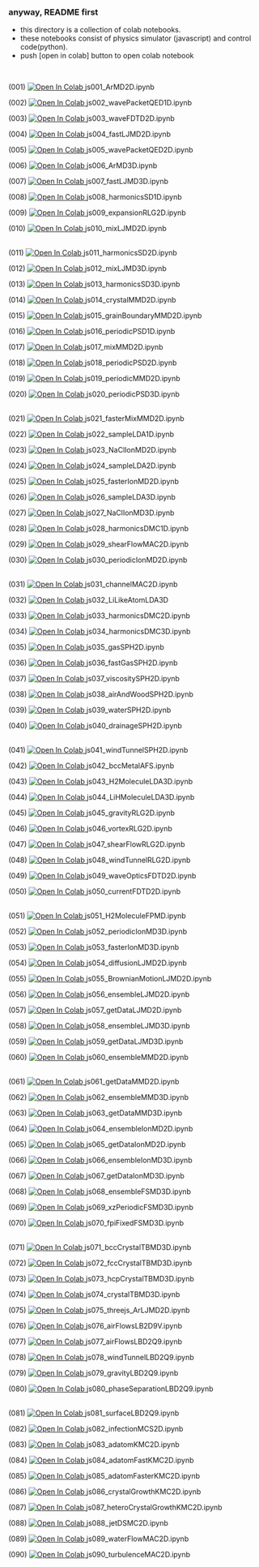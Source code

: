 ### anyway, README first
- this directory is a collection of colab notebooks.
- these notebooks consist of physics simulator (javascript) and control code(python).
- push [open in colab] button to open colab notebook
<br>

(001) <a href="https://colab.research.google.com/github/mike1336git/colab_notebook/blob/main/with_js/js001_ArMD2D.ipynb">
  <img src="https://colab.research.google.com/assets/colab-badge.svg" alt="Open In Colab"/>
</a>js001_ArMD2D.ipynb <br>

(002) <a href="https://colab.research.google.com/github/mike1336git/colab_notebook/blob/main/with_js/js002_wavePacketQED1D.ipynb">
  <img src="https://colab.research.google.com/assets/colab-badge.svg" alt="Open In Colab"/>
</a>js002_wavePacketQED1D.ipynb <br>

(003) <a href="https://colab.research.google.com/github/mike1336git/colab_notebook/blob/main/with_js/js003_waveFDTD2D.ipynb">
  <img src="https://colab.research.google.com/assets/colab-badge.svg" alt="Open In Colab"/>
</a> js003_waveFDTD2D.ipynb <br>

(004) <a href="https://colab.research.google.com/github/mike1336git/colab_notebook/blob/main/with_js/js004_fastLJMD2D.ipynb">
  <img src="https://colab.research.google.com/assets/colab-badge.svg" alt="Open In Colab"/>
</a> js004_fastLJMD2D.ipynb <br>

(005) <a href="https://colab.research.google.com/github/mike1336git/colab_notebook/blob/main/with_js/js005_wavePacketQED2D.ipynb">
  <img src="https://colab.research.google.com/assets/colab-badge.svg" alt="Open In Colab"/>
</a> js005_wavePacketQED2D.ipynb <br>

(006) <a href="https://colab.research.google.com/github/mike1336git/colab_notebook/blob/main/with_js/js006_ArMD3D.ipynb">
  <img src="https://colab.research.google.com/assets/colab-badge.svg" alt="Open In Colab"/>
</a> js006_ArMD3D.ipynb <br>

(007) <a href="https://colab.research.google.com/github/mike1336git/colab_notebook/blob/main/with_js/js007_fastLJMD3D.ipynb">
  <img src="https://colab.research.google.com/assets/colab-badge.svg" alt="Open In Colab"/>
</a> js007_fastLJMD3D.ipynb <br>

(008) <a href="https://colab.research.google.com/github/mike1336git/colab_notebook/blob/main/with_js/js008_harmonicsSD1D.ipynb">
  <img src="https://colab.research.google.com/assets/colab-badge.svg" alt="Open In Colab"/>
</a> js008_harmonicsSD1D.ipynb <br>

(009) <a href="https://colab.research.google.com/github/mike1336git/colab_notebook/blob/main/with_js/js009_expansionRLG2D.ipynb">
  <img src="https://colab.research.google.com/assets/colab-badge.svg" alt="Open In Colab"/>
</a> js009_expansionRLG2D.ipynb <br>

(010) <a href="https://colab.research.google.com/github/mike1336git/colab_notebook/blob/main/with_js/js010_mixLJMD2D.ipynb">
  <img src="https://colab.research.google.com/assets/colab-badge.svg" alt="Open In Colab"/>
</a> js010_mixLJMD2D.ipynb <br>
<br>

(011) <a href="https://colab.research.google.com/github/mike1336git/colab_notebook/blob/main/with_js/js011_harmonicsSD2D.ipynb">
  <img src="https://colab.research.google.com/assets/colab-badge.svg" alt="Open In Colab"/>
</a> js011_harmonicsSD2D.ipynb <br>

(012) <a href="https://colab.research.google.com/github/mike1336git/colab_notebook/blob/main/with_js/js012_mixLJMD3D.ipynb">
  <img src="https://colab.research.google.com/assets/colab-badge.svg" alt="Open In Colab"/>
</a> js012_mixLJMD3D.ipynb <br>

(013) <a href="https://colab.research.google.com/github/mike1336git/colab_notebook/blob/main/with_js/js013_harmonicsSD3D.ipynb">
  <img src="https://colab.research.google.com/assets/colab-badge.svg" alt="Open In Colab"/>
</a> js013_harmonicsSD3D.ipynb <br>

(014) <a href="https://colab.research.google.com/github/mike1336git/colab_notebook/blob/main/with_js/js014_crystalMMD2D.ipynb">
  <img src="https://colab.research.google.com/assets/colab-badge.svg" alt="Open In Colab"/>
</a> js014_crystalMMD2D.ipynb <br>

(015) <a href="https://colab.research.google.com/github/mike1336git/colab_notebook/blob/main/with_js/js015_grainBoundaryMMD2D.ipynb">
  <img src="https://colab.research.google.com/assets/colab-badge.svg" alt="Open In Colab"/>
</a> js015_grainBoundaryMMD2D.ipynb <br>

(016) <a href="https://colab.research.google.com/github/mike1336git/colab_notebook/blob/main/with_js/js016_periodicPSD1D.ipynb">
  <img src="https://colab.research.google.com/assets/colab-badge.svg" alt="Open In Colab"/>
</a> js016_periodicPSD1D.ipynb <br>

(017) <a href="https://colab.research.google.com/github/mike1336git/colab_notebook/blob/main/with_js/js017_mixMMD2D.ipynb">
  <img src="https://colab.research.google.com/assets/colab-badge.svg" alt="Open In Colab"/>
</a> js017_mixMMD2D.ipynb <br>

(018) <a href="https://colab.research.google.com/github/mike1336git/colab_notebook/blob/main/with_js/js018_periodicPSD2D.ipynb">
  <img src="https://colab.research.google.com/assets/colab-badge.svg" alt="Open In Colab"/>
</a> js018_periodicPSD2D.ipynb <br>

(019) <a href="https://colab.research.google.com/github/mike1336git/colab_notebook/blob/main/with_js/js019_periodicMMD2D.ipynb">
  <img src="https://colab.research.google.com/assets/colab-badge.svg" alt="Open In Colab"/>
</a> js019_periodicMMD2D.ipynb <br>

(020) <a href="https://colab.research.google.com/github/mike1336git/colab_notebook/blob/main/with_js/js020_periodicPSD3D.ipynb">
  <img src="https://colab.research.google.com/assets/colab-badge.svg" alt="Open In Colab"/>
</a> js020_periodicPSD3D.ipynb <br>
<br>

(021) <a href="https://colab.research.google.com/github/mike1336git/colab_notebook/blob/main/with_js/js021_fasterMixMMD2D.ipynb">
  <img src="https://colab.research.google.com/assets/colab-badge.svg" alt="Open In Colab"/>
</a> js021_fasterMixMMD2D.ipynb <br>

(022) <a href="https://colab.research.google.com/github/mike1336git/colab_notebook/blob/main/with_js/js022_sampleLDA1D.ipynb">
  <img src="https://colab.research.google.com/assets/colab-badge.svg" alt="Open In Colab"/>
</a> js022_sampleLDA1D.ipynb <br>

(023) <a href="https://colab.research.google.com/github/mike1336git/colab_notebook/blob/main/with_js/js023_NaClIonMD2D.ipynb">
  <img src="https://colab.research.google.com/assets/colab-badge.svg" alt="Open In Colab"/>
</a> js023_NaClIonMD2D.ipynb <br>

(024) <a href="https://colab.research.google.com/github/mike1336git/colab_notebook/blob/main/with_js/js024_sampleLDA2D.ipynb">
  <img src="https://colab.research.google.com/assets/colab-badge.svg" alt="Open In Colab"/>
</a> js024_sampleLDA2D.ipynb <br>

(025) <a href="https://colab.research.google.com/github/mike1336git/colab_notebook/blob/main/with_js/js025_fasterIonMD2D.ipynb">
  <img src="https://colab.research.google.com/assets/colab-badge.svg" alt="Open In Colab"/>
</a> js025_fasterIonMD2D.ipynb <br>

(026) <a href="https://colab.research.google.com/github/mike1336git/colab_notebook/blob/main/with_js/js026_sampleLDA3D.ipynb">
  <img src="https://colab.research.google.com/assets/colab-badge.svg" alt="Open In Colab"/>
</a> js026_sampleLDA3D.ipynb <br>

(027) <a href="https://colab.research.google.com/github/mike1336git/colab_notebook/blob/main/with_js/js027_NaClIonMD3D.ipynb">
  <img src="https://colab.research.google.com/assets/colab-badge.svg" alt="Open In Colab"/>
</a> js027_NaClIonMD3D.ipynb <br>

(028) <a href="https://colab.research.google.com/github/mike1336git/colab_notebook/blob/main/with_js/js028_harmonicsDMC1D.ipynb">
  <img src="https://colab.research.google.com/assets/colab-badge.svg" alt="Open In Colab"/>
</a> js028_harmonicsDMC1D.ipynb <br>

(029) <a href="https://colab.research.google.com/github/mike1336git/colab_notebook/blob/main/with_js/js029_shearFlowMAC2D.ipynb">
  <img src="https://colab.research.google.com/assets/colab-badge.svg" alt="Open In Colab"/>
</a> js029_shearFlowMAC2D.ipynb <br>

(030) <a href="https://colab.research.google.com/github/mike1336git/colab_notebook/blob/main/with_js/js030_periodicIonMD2D.ipynb">
  <img src="https://colab.research.google.com/assets/colab-badge.svg" alt="Open In Colab"/>
</a> js030_periodicIonMD2D.ipynb <br>
<br>

(031) <a href="https://colab.research.google.com/github/mike1336git/colab_notebook/blob/main/with_js/js031_channelMAC2D.ipynb">
  <img src="https://colab.research.google.com/assets/colab-badge.svg" alt="Open In Colab"/>
</a> js031_channelMAC2D.ipynb <br>

(032) <a href="https://colab.research.google.com/github/mike1336git/colab_notebook/blob/main/with_js/js032_LiLikeAtomLDA3D.ipynb">
  <img src="https://colab.research.google.com/assets/colab-badge.svg" alt="Open In Colab"/>
</a> js032_LiLikeAtomLDA3D <br>

(033) <a href="https://colab.research.google.com/github/mike1336git/colab_notebook/blob/main/with_js/js033_harmonicsDMC2D.ipynb">
  <img src="https://colab.research.google.com/assets/colab-badge.svg" alt="Open In Colab"/>
</a> js033_harmonicsDMC2D.ipynb <br>

(034) <a href="https://colab.research.google.com/github/mike1336git/colab_notebook/blob/main/with_js/js034_harmonicsDMC3D.ipynb">
  <img src="https://colab.research.google.com/assets/colab-badge.svg" alt="Open In Colab"/>
</a> js034_harmonicsDMC3D.ipynb <br>

(035) <a href="https://colab.research.google.com/github/mike1336git/colab_notebook/blob/main/with_js/js035_gasSPH2D.ipynb">
  <img src="https://colab.research.google.com/assets/colab-badge.svg" alt="Open In Colab"/>
</a> js035_gasSPH2D.ipynb <br>

(036) <a href="https://colab.research.google.com/github/mike1336git/colab_notebook/blob/main/with_js/js036_fastGasSPH2D.ipynb">
  <img src="https://colab.research.google.com/assets/colab-badge.svg" alt="Open In Colab"/>
</a> js036_fastGasSPH2D.ipynb <br>

(037) <a href="https://colab.research.google.com/github/mike1336git/colab_notebook/blob/main/with_js/js037_viscositySPH2D.ipynb">
  <img src="https://colab.research.google.com/assets/colab-badge.svg" alt="Open In Colab"/>
</a> js037_viscositySPH2D.ipynb <br>

(038) <a href="https://colab.research.google.com/github/mike1336git/colab_notebook/blob/main/with_js/js038_airAndWoodSPH2D.ipynb">
  <img src="https://colab.research.google.com/assets/colab-badge.svg" alt="Open In Colab"/>
</a> js038_airAndWoodSPH2D.ipynb <br>

(039) <a href="https://colab.research.google.com/github/mike1336git/colab_notebook/blob/main/with_js/js039_waterSPH2D.ipynb">
  <img src="https://colab.research.google.com/assets/colab-badge.svg" alt="Open In Colab"/>
</a> js039_waterSPH2D.ipynb <br>

(040) <a href="https://colab.research.google.com/github/mike1336git/colab_notebook/blob/main/with_js/js040_drainageSPH2D.ipynb">
  <img src="https://colab.research.google.com/assets/colab-badge.svg" alt="Open In Colab"/>
</a> js040_drainageSPH2D.ipynb <br>
<br>

(041) <a href="https://colab.research.google.com/github/mike1336git/colab_notebook/blob/main/with_js/js041_windTunnelSPH2D.ipynb">
  <img src="https://colab.research.google.com/assets/colab-badge.svg" alt="Open In Colab"/>
</a> js041_windTunnelSPH2D.ipynb <br>

(042) <a href="https://colab.research.google.com/github/mike1336git/colab_notebook/blob/main/with_js/js042_bccMetalAFS.ipynb">
  <img src="https://colab.research.google.com/assets/colab-badge.svg" alt="Open In Colab"/>
</a> js042_bccMetalAFS.ipynb <br>

(043) <a href="https://colab.research.google.com/github/mike1336git/colab_notebook/blob/main/with_js/js043_H2MoleculeLDA3D.ipynb">
  <img src="https://colab.research.google.com/assets/colab-badge.svg" alt="Open In Colab"/>
</a> js043_H2MoleculeLDA3D.ipynb <br>

(044) <a href="https://colab.research.google.com/github/mike1336git/colab_notebook/blob/main/with_js/js044_LiHMoleculeLDA3D.ipynb">
  <img src="https://colab.research.google.com/assets/colab-badge.svg" alt="Open In Colab"/>
</a> js044_LiHMoleculeLDA3D.ipynb <br>

(045) <a href="https://colab.research.google.com/github/mike1336git/colab_notebook/blob/main/with_js/js045_gravityRLG2D.ipynb">
  <img src="https://colab.research.google.com/assets/colab-badge.svg" alt="Open In Colab"/>
</a> js045_gravityRLG2D.ipynb <br>

(046) <a href="https://colab.research.google.com/github/mike1336git/colab_notebook/blob/main/with_js/js046_vortexRLG2D.ipynb">
  <img src="https://colab.research.google.com/assets/colab-badge.svg" alt="Open In Colab"/>
</a> js046_vortexRLG2D.ipynb <br>

(047) <a href="https://colab.research.google.com/github/mike1336git/colab_notebook/blob/main/with_js/js047_shearFlowRLG2D.ipynb">
  <img src="https://colab.research.google.com/assets/colab-badge.svg" alt="Open In Colab"/>
</a> js047_shearFlowRLG2D.ipynb <br>

(048) <a href="https://colab.research.google.com/github/mike1336git/colab_notebook/blob/main/with_js/js048_windTunnelRLG2D.ipynb">
  <img src="https://colab.research.google.com/assets/colab-badge.svg" alt="Open In Colab"/>
</a> js048_windTunnelRLG2D.ipynb <br>

(049) <a href="https://colab.research.google.com/github/mike1336git/colab_notebook/blob/main/with_js/js049_waveOpticsFDTD2D.ipynb">
  <img src="https://colab.research.google.com/assets/colab-badge.svg" alt="Open In Colab"/>
</a> js049_waveOpticsFDTD2D.ipynb <br>

(050) <a href="https://colab.research.google.com/github/mike1336git/colab_notebook/blob/main/with_js/js050_currentFDTD2D.ipynb">
  <img src="https://colab.research.google.com/assets/colab-badge.svg" alt="Open In Colab"/>
</a> js050_currentFDTD2D.ipynb <br>
<br>

(051) <a href="https://colab.research.google.com/github/mike1336git/colab_notebook/blob/main/with_js/js051_H2MoleculeFPMD.ipynb">
  <img src="https://colab.research.google.com/assets/colab-badge.svg" alt="Open In Colab"/>
</a> js051_H2MoleculeFPMD.ipynb <br>

(052) <a href="https://colab.research.google.com/github/mike1336git/colab_notebook/blob/main/with_js/js052_periodicIonMD3D.ipynb">
  <img src="https://colab.research.google.com/assets/colab-badge.svg" alt="Open In Colab"/>
</a> js052_periodicIonMD3D.ipynb <br>

(053) <a href="https://colab.research.google.com/github/mike1336git/colab_notebook/blob/main/with_js/js053_fasterIonMD3D.ipynb">
  <img src="https://colab.research.google.com/assets/colab-badge.svg" alt="Open In Colab"/>
</a> js053_fasterIonMD3D.ipynb <br>

(054) <a href="https://colab.research.google.com/github/mike1336git/colab_notebook/blob/main/with_js/js054_diffusionLJMD2D.ipynb">
  <img src="https://colab.research.google.com/assets/colab-badge.svg" alt="Open In Colab"/>
</a> js054_diffusionLJMD2D.ipynb <br>

(055) <a href="https://colab.research.google.com/github/mike1336git/colab_notebook/blob/main/with_js/js055_BrownianMotionLJMD2D.ipynb">
  <img src="https://colab.research.google.com/assets/colab-badge.svg" alt="Open In Colab"/>
</a> js055_BrownianMotionLJMD2D.ipynb <br>

(056) <a href="https://colab.research.google.com/github/mike1336git/colab_notebook/blob/main/with_js/js056_ensembleLJMD2D.ipynb">
  <img src="https://colab.research.google.com/assets/colab-badge.svg" alt="Open In Colab"/>
</a> js056_ensembleLJMD2D.ipynb <br>

(057) <a href="https://colab.research.google.com/github/mike1336git/colab_notebook/blob/main/with_js/js057_getDataLJMD2D.ipynb">
  <img src="https://colab.research.google.com/assets/colab-badge.svg" alt="Open In Colab"/>
</a> js057_getDataLJMD2D.ipynb <br>

(058) <a href="https://colab.research.google.com/github/mike1336git/colab_notebook/blob/main/with_js/js058_ensembleLJMD3D.ipynb">
  <img src="https://colab.research.google.com/assets/colab-badge.svg" alt="Open In Colab"/>
</a> js058_ensembleLJMD3D.ipynb <br>

(059) <a href="https://colab.research.google.com/github/mike1336git/colab_notebook/blob/main/with_js/js059_getDataLJMD3D.ipynb">
  <img src="https://colab.research.google.com/assets/colab-badge.svg" alt="Open In Colab"/>
</a> js059_getDataLJMD3D.ipynb <br>

(060) <a href="https://colab.research.google.com/github/mike1336git/colab_notebook/blob/main/with_js/js060_ensembleMMD2D.ipynb">
  <img src="https://colab.research.google.com/assets/colab-badge.svg" alt="Open In Colab"/>
</a> js060_ensembleMMD2D.ipynb <br>
<br>

(061) <a href="https://colab.research.google.com/github/mike1336git/colab_notebook/blob/main/with_js/js061_getDataMMD2D.ipynb">
  <img src="https://colab.research.google.com/assets/colab-badge.svg" alt="Open In Colab"/>
</a> js061_getDataMMD2D.ipynb <br>

(062) <a href="https://colab.research.google.com/github/mike1336git/colab_notebook/blob/main/with_js/js062_ensembleMMD3D.ipynb">
  <img src="https://colab.research.google.com/assets/colab-badge.svg" alt="Open In Colab"/>
</a> js062_ensembleMMD3D.ipynb <br>

(063) <a href="https://colab.research.google.com/github/mike1336git/colab_notebook/blob/main/with_js/js063_getDataMMD3D.ipynb">
  <img src="https://colab.research.google.com/assets/colab-badge.svg" alt="Open In Colab"/>
</a> js063_getDataMMD3D.ipynb <br>

(064) <a href="https://colab.research.google.com/github/mike1336git/colab_notebook/blob/main/with_js/js064_ensembleIonMD2D.ipynb">
  <img src="https://colab.research.google.com/assets/colab-badge.svg" alt="Open In Colab"/>
</a> js064_ensembleIonMD2D.ipynb <br>

(065) <a href="https://colab.research.google.com/github/mike1336git/colab_notebook/blob/main/with_js/js065_getDataIonMD2D.ipynb">
  <img src="https://colab.research.google.com/assets/colab-badge.svg" alt="Open In Colab"/>
</a> js065_getDataIonMD2D.ipynb <br>

(066) <a href="https://colab.research.google.com/github/mike1336git/colab_notebook/blob/main/with_js/js066_ensembleIonMD3D.ipynb">
  <img src="https://colab.research.google.com/assets/colab-badge.svg" alt="Open In Colab"/>
</a> js066_ensembleIonMD3D.ipynb <br>

(067) <a href="https://colab.research.google.com/github/mike1336git/colab_notebook/blob/main/with_js/js067_getDataIonMD3D.ipynb">
  <img src="https://colab.research.google.com/assets/colab-badge.svg" alt="Open In Colab"/>
</a> js067_getDataIonMD3D.ipynb <br>

(068) <a href="https://colab.research.google.com/github/mike1336git/colab_notebook/blob/main/with_js/js068_ensembleFSMD3D.ipynb">
  <img src="https://colab.research.google.com/assets/colab-badge.svg" alt="Open In Colab"/>
</a> js068_ensembleFSMD3D.ipynb <br>

(069) <a href="https://colab.research.google.com/github/mike1336git/colab_notebook/blob/main/with_js/js069_xzPeriodicFSMD3D.ipynb">
  <img src="https://colab.research.google.com/assets/colab-badge.svg" alt="Open In Colab"/>
</a> js069_xzPeriodicFSMD3D.ipynb <br>

(070) <a href="https://colab.research.google.com/github/mike1336git/colab_notebook/blob/main/with_js/js070_fpiFixedFSMD3D.ipynb">
  <img src="https://colab.research.google.com/assets/colab-badge.svg" alt="Open In Colab"/>
</a> js070_fpiFixedFSMD3D.ipynb <br>
<br>

(071) <a href="https://colab.research.google.com/github/mike1336git/colab_notebook/blob/main/with_js/js071_bccCrystalTBMD3D.ipynb">
  <img src="https://colab.research.google.com/assets/colab-badge.svg" alt="Open In Colab"/>
</a> js071_bccCrystalTBMD3D.ipynb <br>

(072) <a href="https://colab.research.google.com/github/mike1336git/colab_notebook/blob/main/with_js/js072_fccCrystalTBMD3D.ipynb">
  <img src="https://colab.research.google.com/assets/colab-badge.svg" alt="Open In Colab"/>
</a> js072_fccCrystalTBMD3D.ipynb <br>

(073) <a href="https://colab.research.google.com/github/mike1336git/colab_notebook/blob/main/with_js/js073_hcpCrystalTBMD3D.ipynb">
  <img src="https://colab.research.google.com/assets/colab-badge.svg" alt="Open In Colab"/>
</a> js073_hcpCrystalTBMD3D.ipynb <br>

(074) <a href="https://colab.research.google.com/github/mike1336git/colab_notebook/blob/main/with_js/js074_crystalTBMD3D.ipynb">
  <img src="https://colab.research.google.com/assets/colab-badge.svg" alt="Open In Colab"/>
</a> js074_crystalTBMD3D.ipynb <br>

(075) <a href="https://colab.research.google.com/github/mike1336git/colab_notebook/blob/main/with_js/js075_threejs_ArLJMD2D.ipynb">
  <img src="https://colab.research.google.com/assets/colab-badge.svg" alt="Open In Colab"/>
</a> js075_threejs_ArLJMD2D.ipynb <br>

(076) <a href="https://colab.research.google.com/github/mike1336git/colab_notebook/blob/main/with_js/js076_airFlowsLB2D9V.ipynb">
  <img src="https://colab.research.google.com/assets/colab-badge.svg" alt="Open In Colab"/>
</a> js076_airFlowsLB2D9V.ipynb <br>

(077) <a href="https://colab.research.google.com/github/mike1336git/colab_notebook/blob/main/with_js/js077_airFlowsLBD2Q9.ipynb">
  <img src="https://colab.research.google.com/assets/colab-badge.svg" alt="Open In Colab"/>
</a> js077_airFlowsLBD2Q9.ipynb <br>

(078) <a href="https://colab.research.google.com/github/mike1336git/colab_notebook/blob/main/with_js/js078_windTunnelLBD2Q9.ipynb">
  <img src="https://colab.research.google.com/assets/colab-badge.svg" alt="Open In Colab"/>
</a> js078_windTunnelLBD2Q9.ipynb <br>

(079) <a href="https://colab.research.google.com/github/mike1336git/colab_notebook/blob/main/with_js/js079_gravityLBD2Q9.ipynb">
  <img src="https://colab.research.google.com/assets/colab-badge.svg" alt="Open In Colab"/>
</a> js079_gravityLBD2Q9.ipynb <br>

(080) <a href="https://colab.research.google.com/github/mike1336git/colab_notebook/blob/main/with_js/js080_phaseSeparationLBD2Q9.ipynb">
  <img src="https://colab.research.google.com/assets/colab-badge.svg" alt="Open In Colab"/>
</a> js080_phaseSeparationLBD2Q9.ipynb <br>
<br>

(081) <a href="https://colab.research.google.com/github/mike1336git/colab_notebook/blob/main/with_js/js081_surfaceLBD2Q9.ipynb">
  <img src="https://colab.research.google.com/assets/colab-badge.svg" alt="Open In Colab"/>
</a> js081_surfaceLBD2Q9.ipynb <br>

(082) <a href="https://colab.research.google.com/github/mike1336git/colab_notebook/blob/main/with_js/js082_infectionMCS2D.ipynb">
  <img src="https://colab.research.google.com/assets/colab-badge.svg" alt="Open In Colab"/>
</a> js082_infectionMCS2D.ipynb <br>

(083) <a href="https://colab.research.google.com/github/mike1336git/colab_notebook/blob/main/with_js/js083_adatomKMC2D.ipynb">
  <img src="https://colab.research.google.com/assets/colab-badge.svg" alt="Open In Colab"/>
</a> js083_adatomKMC2D.ipynb <br>

(084) <a href="https://colab.research.google.com/github/mike1336git/colab_notebook/blob/main/with_js/js084_adatomFastKMC2D.ipynb">
  <img src="https://colab.research.google.com/assets/colab-badge.svg" alt="Open In Colab"/>
</a> js084_adatomFastKMC2D.ipynb <br>

(085) <a href="https://colab.research.google.com/github/mike1336git/colab_notebook/blob/main/with_js/js085_adatomFasterKMC2D.ipynb">
  <img src="https://colab.research.google.com/assets/colab-badge.svg" alt="Open In Colab"/>
</a> js085_adatomFasterKMC2D.ipynb <br>

(086) <a href="https://colab.research.google.com/github/mike1336git/colab_notebook/blob/main/with_js/js086_crystalGrowthKMC2D.ipynb">
  <img src="https://colab.research.google.com/assets/colab-badge.svg" alt="Open In Colab"/>
</a> js086_crystalGrowthKMC2D.ipynb <br>

(087) <a href="https://colab.research.google.com/github/mike1336git/colab_notebook/blob/main/with_js/js087_heteroCrystalGrowthKMC2D.ipynb">
  <img src="https://colab.research.google.com/assets/colab-badge.svg" alt="Open In Colab"/>
</a> js087_heteroCrystalGrowthKMC2D.ipynb <br>

(088) <a href="https://colab.research.google.com/github/mike1336git/colab_notebook/blob/main/with_js/js088_jetDSMC2D.ipynb">
  <img src="https://colab.research.google.com/assets/colab-badge.svg" alt="Open In Colab"/>
</a> js088_jetDSMC2D.ipynb <br>

(089) <a href="https://colab.research.google.com/github/mike1336git/colab_notebook/blob/main/with_js/js089_waterFlowMAC2D.ipynb">
  <img src="https://colab.research.google.com/assets/colab-badge.svg" alt="Open In Colab"/>
</a> js089_waterFlowMAC2D.ipynb <br>

(090) <a href="https://colab.research.google.com/github/mike1336git/colab_notebook/blob/main/with_js/js090_turbulenceMAC2D.ipynb">
  <img src="https://colab.research.google.com/assets/colab-badge.svg" alt="Open In Colab"/>
</a> js090_turbulenceMAC2D.ipynb <br>
<br>

<br>
